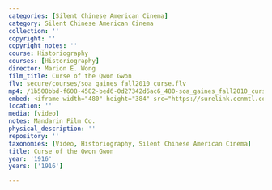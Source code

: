 ```yaml
---
categories: [Silent Chinese American Cinema]
category: Silent Chinese American Cinema
collection: ''
copyright: ''
copyright_notes: ''
course: Historiography
courses: [Historiography]
director: Marion E. Wong
film_title: Curse of the Qwon Gwon
flv: secure/courses/soa_gaines_fall2010_curse.flv
mp4: /1b508bbd-f608-4582-bed6-0d27342d6ac6_480-soa_gaines_fall2010_curse.mp4
embed: <iframe width="480" height="384" src="https://surelink.ccnmtl.columbia.edu/video/?player=mp4_secure_stream&file=/1b508bbd-f608-4582-bed6-0d27342d6ac6_480-soa_gaines_fall2010_curse.mp4&width=480&height=360&poster=https://d369ay3g98xik5.cloudfront.net/thumbs/2016/11/18/1b508bbd-f608-4582-bed6-0d27342d6ac6-00002.jpg&authtype=wind"></iframe>
location: ''
media: [video]
notes: Mandarin Film Co.
physical_description: ''
repository: ''
taxonomies: [Video, Historiography, Silent Chinese American Cinema]
title: Curse of the Qwon Gwon
year: '1916'
years: ['1916']

---
```

